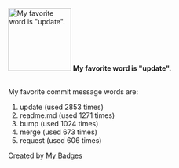 <img src="https://my-badges.github.io/my-badges/favorite-word.png" alt="My favorite word is &quot;update&quot;." title="My favorite word is &quot;update&quot;." width="128">
<strong>My favorite word is &quot;update&quot;.</strong>
<br><br>

My favorite commit message words are:

1. update (used 2853 times)
2. readme.md (used 1271 times)
3. bump (used 1024 times)
4. merge (used 673 times)
5. request (used 606 times)


Created by <a href="https://github.com/my-badges/my-badges">My Badges</a>